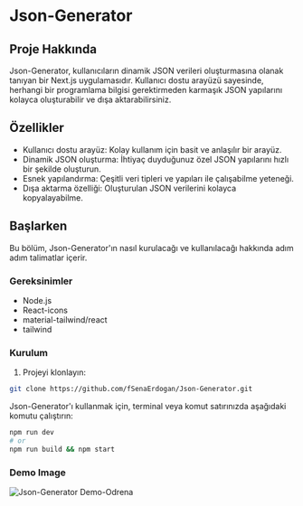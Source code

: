# Json-Generator

## Proje Hakkında

Json-Generator, kullanıcıların dinamik JSON verileri oluşturmasına olanak tanıyan bir Next.js uygulamasıdır. Kullanıcı dostu arayüzü sayesinde, herhangi bir programlama bilgisi gerektirmeden karmaşık JSON yapılarını kolayca oluşturabilir ve dışa aktarabilirsiniz.

## Özellikler

- Kullanıcı dostu arayüz: Kolay kullanım için basit ve anlaşılır bir arayüz.
- Dinamik JSON oluşturma: İhtiyaç duyduğunuz özel JSON yapılarını hızlı bir şekilde oluşturun.
- Esnek yapılandırma: Çeşitli veri tipleri ve yapıları ile çalışabilme yeteneği.
- Dışa aktarma özelliği: Oluşturulan JSON verilerini kolayca kopyalayabilme.

## Başlarken

Bu bölüm, Json-Generator'ın nasıl kurulacağı ve kullanılacağı hakkında adım adım talimatlar içerir.

### Gereksinimler

- Node.js
- React-icons
- material-tailwind/react
- tailwind

### Kurulum

1. Projeyi klonlayın:
```bash
git clone https://github.com/fSenaErdogan/Json-Generator.git
```
Json-Generator'ı kullanmak için, terminal veya komut satırınızda aşağıdaki komutu çalıştırın:

```bash
npm run dev
# or
npm run build && npm start
```


### Demo Image
![Json-Generator Demo-Odrena](https://hizliresim.com/fifuehp)
